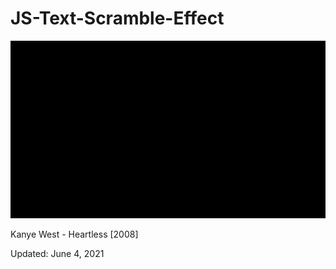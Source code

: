 # JS-Text-Scramble-Effect
<img src='scramble.gif'>

Kanye West - Heartless [2008]
<p>Updated: June 4, 2021</p>
